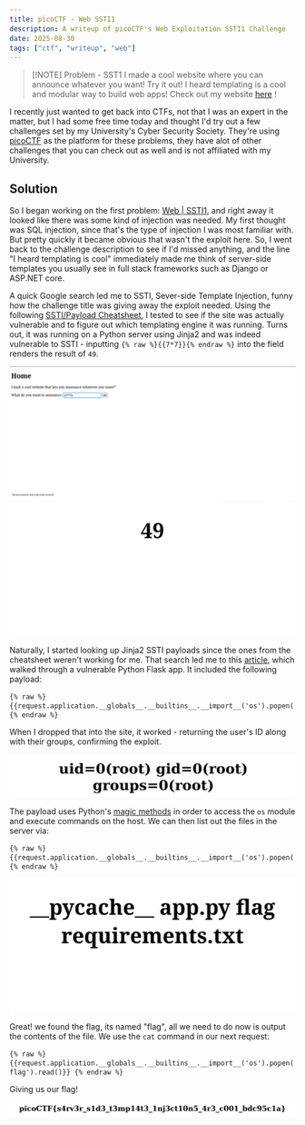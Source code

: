 ```yaml
---
title: picoCTF - Web SSTI1
description: A writeup of picoCTF's Web Exploitation SSTI1 Challenge
date: 2025-08-30
tags: ["ctf", "writeup", "web"]
---
```


> [!NOTE] Problem - SST1
> I made a cool website where you can announce whatever you want!
> Try it out! I heard templating is a cool and modular way to build web apps!
> Check out my website [here](http://rescued-float.picoctf.net:61957/) !

I recently just wanted to get back into CTFs, not that I was an expert in the matter, but I had some free time today and thought I'd try out a few challenges set by my University's Cyber Security Society. They're using [picoCTF](https://www.picoctf.org/) as the platform for these problems, they have alot of other challenges that you can check out as well and is not affiliated with my University.

## Solution

So I began working on the first problem: [Web | SSTI1](https://play.picoctf.org/practice/challenge/492?category=1&difficulty=1&page=1), and right away it looked like there was some kind of injection was needed. My first thought was SQL injection, since that's the type of injection I was most familiar with. But pretty quickly it became obvious that wasn't the exploit here. So, I went back to the challenge description to see if I'd missed anything, and the line "I heard templating is cool" immediately made me think of server-side templates you usually see in full stack frameworks such as Django or ASP.NET core.

A quick Google search led me to SSTI, Sever-side Template Injection, funny how the challenge title was giving away the exploit needed. Using the following [SSTI/Payload Cheatsheet](https://github.com/ogtirth/SSTI), I tested to see if the site was actually vulnerable and to figure out which templating engine it was running. Turns out, it was running on a Python server using Jinja2 and was indeed vulnerable to SSTI - inputting `{% raw %}{{7*7}}{% endraw %}` into the field renders the result of `49`.

<img src="./7x7.png" alt="The picture of entering seven times sevens into the input field of the site">
<img src="./49.png" alt="The picture of the seven times sevens being executed in the backend and rendered to the user">

Naturally, I started looking up Jinja2 SSTI payloads since the ones from the cheatsheet weren't working for me. That search led me to this [article](https://onsecurity.io/article/server-side-template-injection-with-jinja2/), which walked through a vulnerable Python Flask app. It included the following payload:

```
{% raw %} {{request.application.__globals__.__builtins__.__import__('os').popen('id').read()}} {% endraw %}
```

When I dropped that into the site, it worked - returning the user's ID along with their groups, confirming the exploit.

<img src="./id.png" alt="The picture of id and group of the user running the website">

The payload uses Python's [magic methods](https://rszalski.github.io/magicmethods/) in order to access the `os` module and execute commands on the host. We can then list out the files in the server via:

```
{% raw %} {{request.application.__globals__.__builtins__.__import__('os').popen('ls').read()}} {% endraw %}
```

<img src="./ls_result.png" alt="The picture of result of ls showing __pychace__ directory, app.py and flag requirements.txt files">

Great! we found the flag, its named "flag", all we need to do now is output the contents of the file. We use the `cat` command in our next request:

```
{% raw %} {{request.application.__globals__.__builtins__.__import__('os').popen('cat flag').read()}} {% endraw %}
```

Giving us our flag!

<img src="./flag.png" alt=" picoCTF{s4rv3r_s1d3_t3mp14t3_1nj3ct10n5_4r3_c001_bdc95c1a}">
